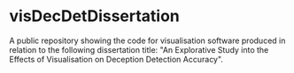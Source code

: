 # visDecDetDissertation

A public repository showing the code for visualisation software produced in relation to the following dissertation title: "An Explorative Study into the Effects of Visualisation on Deception Detection Accuracy".

